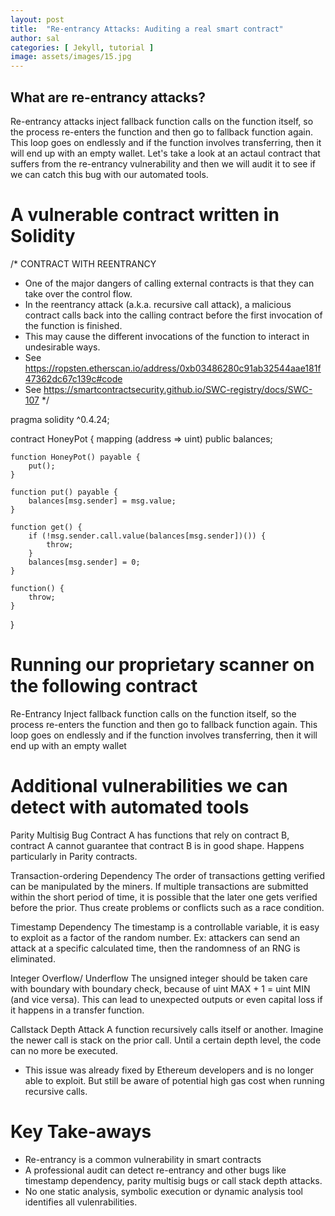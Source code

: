 ```yaml
---
layout: post
title:  "Re-entrancy Attacks: Auditing a real smart contract"
author: sal
categories: [ Jekyll, tutorial ]
image: assets/images/15.jpg
---
```


## What are re-entrancy attacks?

Re-entrancy attacks inject fallback function calls on the function itself, so the process re-enters the function and then go to fallback function again. This loop goes on endlessly and if the function involves transferring, then it will end up with an empty wallet. Let's take a look at an actaul contract that suffers from the re-entrancy vulnerability and then we will audit it to see if we can catch this bug with our automated tools.

# A vulnerable contract written in Solidity

/* CONTRACT WITH REENTRANCY
 * One of the major dangers of calling external contracts is that they can take over the control flow. 
 * In the reentrancy attack (a.k.a. recursive call attack), a malicious contract calls back into the calling contract before the first invocation of the function is finished. 
 * This may cause the different invocations of the function to interact in undesirable ways.
 * See https://ropsten.etherscan.io/address/0xb03486280c91ab32544aae181f47362dc67c139c#code
 * See https://smartcontractsecurity.github.io/SWC-registry/docs/SWC-107
 */

pragma solidity ^0.4.24;

contract HoneyPot {
    mapping (address => uint) public balances;

    function HoneyPot() payable {
        put();
    }

    function put() payable {
        balances[msg.sender] = msg.value;
    }

    function get() {
        if (!msg.sender.call.value(balances[msg.sender])()) {
            throw;
        }
        balances[msg.sender] = 0;
    }

    function() {
        throw;
    }
}

# Running our proprietary scanner on the following contract 

Re-Entrancy
Inject fallback function calls on the function itself, so the process re-enters the function and then go to fallback function again. This loop goes on endlessly and if the function involves transferring, then it will end up with an empty wallet

# Additional vulnerabilities we can detect with automated tools

Parity Multisig Bug
Contract A has functions that rely on contract B, contract A cannot guarantee that contract B is in good shape. Happens particularly in Parity contracts.


Transaction-ordering Dependency
The order of transactions getting verified can be manipulated by the miners. If multiple transactions are submitted within the short period of time, it is possible that the later one gets verified before the prior. Thus create problems or conflicts such as a race condition.


Timestamp Dependency
The timestamp is a controllable variable, it is easy to exploit as a factor of the random number. Ex: attackers can send an attack at a specific calculated time, then the randomness of an RNG is eliminated.


Integer Overflow/ Underflow
The unsigned integer should be taken care with boundary with boundary check, because of uint MAX + 1 = uint MIN (and vice versa). This can lead to unexpected outputs or even capital loss if it happens in a transfer function.


Callstack Depth Attack
A function recursively calls itself or another. Imagine the newer call is stack on the prior call. Until a certain depth level, the code can no more be executed.

* This issue was already fixed by Ethereum developers and is no longer able to exploit. But still be aware of potential high gas cost when running recursive calls.

# Key Take-aways

* Re-entrancy is a common vulnerability in smart contracts
* A professional audit can detect re-entrancy and other bugs like timestamp dependency, parity multisig bugs or call stack depth attacks.
* No one static analysis, symbolic execution or dynamic analysis tool identifies all vulenrabilities. 
